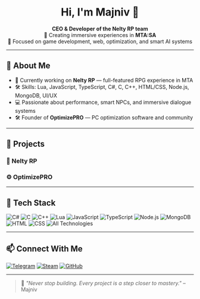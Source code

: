 <h1 align="center">Hi, I'm Majniv 👋</h1>
<p align="center">
  <b>CEO & Developer of the Nelty RP team</b><br>
  🚀 Creating immersive experiences in <strong>MTA:SA</strong><br>
  🧠 Focused on game development, web, optimization, and smart AI systems
</p>

---

## 🧠 About Me

- 🔭 Currently working on **Nelty RP** — full-featured RPG experience in MTA
- 🛠️ Skills: Lua, JavaScript, TypeScript, C#, C, C++, HTML/CSS, Node.js, MongoDB, UI/UX
- 💻 Passionate about performance, smart NPCs, and immersive dialogue systems
- 🛠️ Founder of **OptimizePRO** — PC optimization software and community

---

## 🚀 Projects

### 🌌 Nelty RP

### ⚙️ OptimizePRO
---

## 🧰 Tech Stack

![C#](https://img.shields.io/badge/C%23-239120?style=for-the-badge&logo=c-sharp&logoColor=white)
![C](https://img.shields.io/badge/C-00599C?style=for-the-badge&logo=c&logoColor=white)
![C++](https://img.shields.io/badge/C++-00599C?style=for-the-badge&logo=c%2B%2B&logoColor=white)
![Lua](https://img.shields.io/badge/Lua-2C2D72?style=for-the-badge&logo=lua&logoColor=white)
![JavaScript](https://img.shields.io/badge/JavaScript-F7DF1E?style=for-the-badge&logo=javascript&logoColor=black)
![TypeScript](https://img.shields.io/badge/TypeScript-3178C6?style=for-the-badge&logo=typescript&logoColor=white)
![Node.js](https://img.shields.io/badge/Node.js-339933?style=for-the-badge&logo=nodedotjs&logoColor=white)
![MongoDB](https://img.shields.io/badge/MongoDB-4EA94B?style=for-the-badge&logo=mongodb&logoColor=white)
![HTML](https://img.shields.io/badge/HTML5-E34F26?style=for-the-badge&logo=html5&logoColor=white)
![CSS](https://img.shields.io/badge/CSS3-1572B6?style=for-the-badge&logo=css3&logoColor=white)
![All Technologies](https://img.shields.io/badge/All%20Technologies-000000?style=for-the-badge&logo=appveyor&logoColor=white)

---

## 📫 Connect With Me

[![Telegram](https://img.shields.io/badge/Telegram-2CA5E0?style=for-the-badge&logo=telegram&logoColor=white)](https://t.me/majniv)
[![Steam](https://img.shields.io/badge/Steam-000000?style=for-the-badge&logo=steam&logoColor=white)](https://steamcommunity.com/id/majniv)
[![GitHub](https://img.shields.io/badge/GitHub-181717?style=for-the-badge&logo=github&logoColor=white)](https://github.com/majniv)

---

> 💬 *"Never stop building. Every project is a step closer to mastery."* – Majniv
